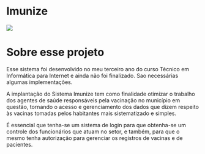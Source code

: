 <h1>Imunize</h1>
<img src= Imunize/prtsc/login.png>
<h1>Sobre esse projeto</h1>
<p>Esse sistema foi desenvolvido no meu terceiro ano do curso Técnico em Informática para Internet e ainda não foi finalizado. Sao necessárias algumas implementações.</p>
<p>A implantação do Sistema Imunize tem como finalidade otimizar o trabalho dos agentes de saúde responsáveis pela vacinação no município em questão, tornando o acesso e gerenciamento dos dados que dizem respeito às vacinas tomadas pelos habitantes mais sistematizado e simples.</p>
<p>É essencial que tenha-se um sistema de login para que obtenha-se um controle dos funcionários que atuam no setor, e também, para que o mesmo tenha autorização para gerenciar os registros de vacinas e de pacientes.
</p>
